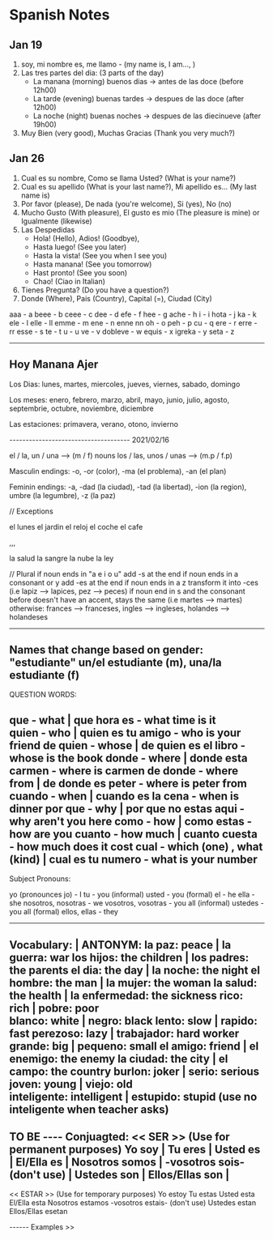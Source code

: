# Spanish Notes

## Jan 19 
1. soy, mi nombre es, me llamo - (my name is, I am..., )
2. Las tres partes del dia: (3 parts of the day)
    - La manana (morning) buenos dias 
        -> antes de las doce (before 12h00)
    - La tarde (evening) buenas tardes
        -> despues de las doce (after 12h00)
    - La noche (night) buenas noches
        -> despues de las diecinueve (after 19h00)
3. Muy Bien (very good), Muchas Gracias (Thank you very much?)

## Jan 26
1. Cual es su nombre, Como se llama Usted? (What is your name?)
2. Cual es su apellido (What is your last name?), Mi apellido es... (My last name is)
3. Por favor (please), De nada (you're welcome), Si (yes), No (no)
5. Mucho Gusto (With pleasure), El gusto es mio (The pleasure is mine) or Igualmente (likewise)
6. Las Despedidas
    - Hola! (Hello), Adios! (Goodbye),
    - Hasta luego! (See you later)
    - Hasta la vista! (See you when I see you)
    - Hasta manana! (See you tomorrow)
    - Hast pronto! (See you soon)
    - Chao! (Ciao in Italian)
7. Tienes Pregunta? (Do you have a question?)
8. Donde (Where), Pais (Country), Capital (=), Ciudad (City)


aaa - a
beee - b
ceee - c
dee - d
efe - f 
hee - g 
ache - h 
i - i
hota - j
ka - k
ele - l
elle - ll
emme - m
ene - n 
enne nn
oh - o
peh - p
cu - q
ere - r
erre - rr
esse - s 
te - t 
u - u 
ve - v
dobleve - w
equis - x
igreka - y
seta - z

----
Hoy
Manana
Ajer
---

Los Dias: 
lunes, martes, miercoles, jueves, viernes, sabado, domingo

Los meses:
enero, febrero, marzo, abril, mayo, junio, julio, agosto, septembrie, octubre, noviembre, diciembre

Las estaciones:
primavera, verano, otono, invierno

------------------------------------- 2021/02/16

el / la, un / una    --> (m / f) nouns
los / las, unos / unas --> (m.p / f.p)

Masculin endings:
-o, -or (color), -ma (el problema), -an (el plan)

Feminin endings:
-a, -dad (la ciudad), -tad (la libertad), -ion (la region), umbre (la legumbre), -z (la paz)

// Exceptions

el lunes
el jardin
el reloj
el coche
el cafe

,,,

la salud
la sangre
la nube
la ley

// Plural 
if noun ends in "a e i o u" add -s at the end
if noun ends in a consonant or y add -es at the end
if noun ends in a z transform it into -ces (i.e lapiz --> lapices, pez --> peces)
if noun end in s and the consonant before doesn't have an accent, stays the same (i.e martes --> martes)
    otherwise: frances --> franceses, ingles --> ingleses, holandes --> holandeses

-------------------------------------------------
Names that change based on gender: 
"estudiante"
un/el estudiante (m), una/la estudiante (f)
-------------------------------------------------
QUESTION WORDS:

que         - what                          | que hora es - what time is it                     
quien       - who                           | quien es tu amigo - who is your friend
de quien    - whose                         | de quien es el libro - whose is the book
donde       - where                         | donde esta carmen - where is carmen
de donde    - where from                    | de donde es peter - where is peter from
cuando      - when                          | cuando es la cena - when is dinner
por que     - why                           | por que no estas aqui - why aren't you here
como        - how                           | como estas - how are you 
cuanto      - how much                      | cuanto cuesta - how much does it cost
cual        - which (one) , what (kind)     | cual es tu numero - what is your number
------------------------------------------------------
Subject Pronouns: 

yo (pronounces jo)      - I
tu                      - you (informal)
usted                   - you (formal)
el                      - he 
ella                    - she
nosotros, nosotras      - we 
vosotros, vosotras      - you all (informal) 
ustedes                 - you all (formal)
ellos, ellas            - they 

------------------------------------------------------
Vocabulary:                 | ANTONYM:
la paz: peace               | la guerra: war
los hijos: the children     | los padres: the parents
el dia: the day             | la noche: the night
el hombre: the man          | la mujer: the woman
la salud: the health        | la enfermedad: the sickness 
rico: rich                  | pobre: poor  
blanco: white               | negro: black
lento: slow                 | rapido: fast
perezoso: lazy              | trabajador: hard worker
grande: big                 | pequeno: small
el amigo: friend            | el enemigo: the enemy
la ciudad: the city         | el campo: the country
burlon: joker               | serio: serious
joven: young                | viejo: old  
inteligente: intelligent    | estupido: stupid (use no inteligente when teacher asks)
-----------------------------
TO BE ---- Conjuagted:
<< SER >> (Use for permanent purposes)
Yo soy                      |
Tu eres                     |
Usted es                    |
El/Ella es                  |
Nosotros somos              |
-vosotros sois- (don't use) |
Ustedes son                 |
Ellos/Ellas son             |
-----------------------
<< ESTAR >> (Use for temporary purposes)
Yo estoy 
Tu estas
Usted esta
El/Ella esta
Nosotros estamos
-vosotros estais- (don't use)
Ustedes estan
Ellos/Ellas esetan

------ Examples >>


       












